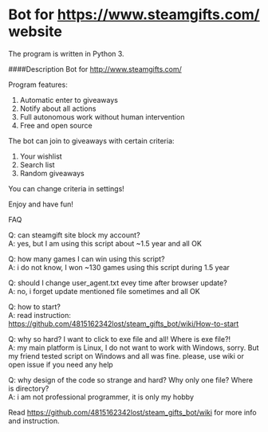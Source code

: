 # Bot for https://www.steamgifts.com/ website
The program is written in Python 3.

####Description
Bot for http://www.steamgifts.com/

Program features:
  1. Automatic enter to giveaways
  2. Notify about all actions
  3. Full autonomous work without human intervention
  4. Free and open source

The bot can join to giveaways with certain criteria:
  1. Your wishlist
  2. Search list
  3. Random giveaways

You can change criteria in settings!
  
Enjoy and have fun!


FAQ

Q: can steamgift site block my account?  
A: yes, but I am using this script about ~1.5 year and all OK  

Q: how many games I can win using this script?  
A: i do not know, I won ~130 games using this script during 1.5 year  

Q: should I change user_agent.txt evey time after browser update?  
A: no, i forget update mentioned file sometimes and all OK  

Q: how to start?  
A: read instruction: https://github.com/4815162342lost/steam_gifts_bot/wiki/How-to-start  

Q: why so hard? I want to click to exe file and all! Where is exe file?!  
A: my main platform is Linux, I do not want to work with Windows, sorry. But my friend tested script on Windows and all was fine. please, use wiki or open issue if you need any help  

Q: why design of the code so strange and hard? Why only one file? Where is directory?  
A: i am not professional programmer, it is only my hobby  

Read https://github.com/4815162342lost/steam_gifts_bot/wiki for more info and instruction.  
